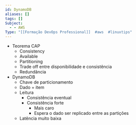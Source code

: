 ```yaml
---
id: DynamoDB
aliases: []
tags: []
Subject:
  - - AWS
Type: "[[Formação DevOps Professional]]  #aws  #linuxtips"
---
```

-  Teorema CAP
    -  Consistency
    -  Available
    -  Partitioning
    -  Trade off entre disponibilidade e consistência
    -  Redundância
-  DynamoDB
    -  Chave de particionamento
    -  Dado = item
    -  Leitura 
        -  Consistência eventual
        -  Consistência forte
            -  Mais caro
            -  Espera o dado ser replicado entre as partições
    -  Latência muito baixa
